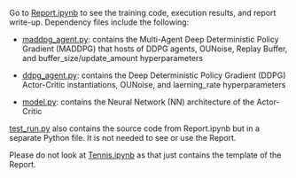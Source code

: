 Go to [Report.ipynb](https://github.com/Kevin-Chen0/deep-reinforcement-learning/blob/master/p3_collab-compet/Report.ipynb) to see the training code, execution results, and report write-up. Dependency files include the following:

* [maddpg_agent.py](https://github.com/Kevin-Chen0/deep-reinforcement-learning/blob/master/p3_collab-compet/maddpg_agent.py.py): contains the Multi-Agent Deep Deterministic Policy Gradient (MADDPG) that hosts of DDPG agents, OUNoise, Replay Buffer, and buffer_size/update_amount hyperparameters

* [ddpg_agent.py](https://github.com/Kevin-Chen0/deep-reinforcement-learning/blob/master/p3_collab-compet/ddpg_agent.py.py): contains the Deep Deterministic Policy Gradient (DDPG) Actor-Critic instantiations, OUNoise, and laerning_rate hyperparameters

* [model.py](https://github.com/Kevin-Chen0/deep-reinforcement-learning/blob/master/p3_collab-compet/model.py): contains the Neural Network (NN) architecture of the Actor-Critic

[test_run.py](https://github.com/Kevin-Chen0/deep-reinforcement-learning/blob/master/p3_collab-compet/test_run.py) also contains the source code from Report.ipynb but in a separate Python file. It is not needed to see or use the Report.

Please do not look at [Tennis.ipynb](https://github.com/Kevin-Chen0/deep-reinforcement-learning/blob/master/p2_continuous-control/Tennis.ipynb) as that just contains the template of the Report.
